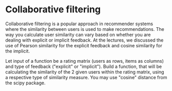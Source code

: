 # Collaborative filtering

Collaborative filtering is a popular approach in recommender systems where the similarity between users is used to make recommendations. 
The way you calculate user similarity can vary based on whether you are dealing with explicit or implicit feedback.
At the lectures, we discussed the use of Pearson similarity for the explicit feedback and cosine similarity for the implicit. 

Let input of a function be a rating matrix (users as rows, items as columns) and type of feedback ("explicit" or "implicit").
Build a function, that will be calculating the similarity of the 2 given users within the rating matrix, using a respective type of similarity measure. 
You may use "cosine" distance from the scipy package. 
